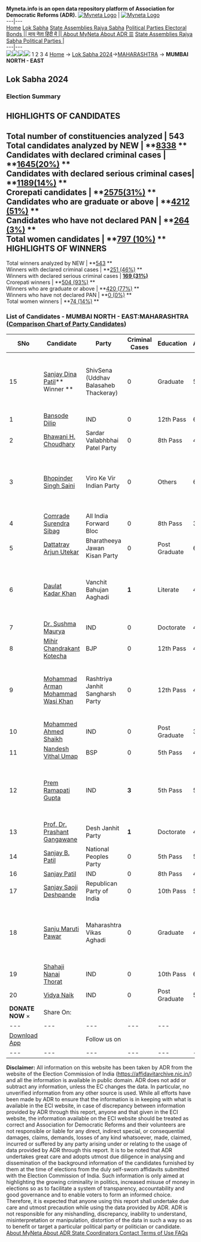 **Myneta.info is an open data repository platform of Association for Democratic Reforms (ADR).**
[![Myneta Logo](https://www.myneta.info/lib/img/myneta-logo.png)](https://www.myneta.info/) | [![Myneta Logo](https://www.myneta.info/lib/img/adr-logo.png)](https://adrindia.org)  
---|---  
[Home](https://www.myneta.info/) [Lok Sabha](https://www.myneta.info/#ls "Lok Sabha") [ State Assemblies ](https://www.myneta.info/#sa "State Assemblies") [Rajya Sabha](https://www.myneta.info/#rs "Rajya Sabha") [Political Parties ](https://www.myneta.info/party "Political Parties") [ Electoral Bonds ](https://www.myneta.info/electoral_bonds "Electoral Bonds") [ || माय नेता हिंदी में || ](https://translate.google.co.in/translate?prev=hp&hl=en&js=y&u=www.myneta.info&sl=en&tl=hi&history_state0=) [ About MyNeta ](https://adrindia.org/content/about-myneta) [ About ADR ](https://adrindia.org/about-adr/who-we-are) [☰](javascript:void\(0\))
[ State Assemblies ](https://www.myneta.info/#sa "State Assemblies") [ Rajya Sabha ](https://www.myneta.info/#rs "Rajya Sabha") [ Political Parties ](https://www.myneta.info/party "Political Parties")
|   
---|---  
![](https://www.myneta.info/lib/img/banner/banner-1.png)![](https://www.myneta.info/lib/img/banner/banner-2.png)![](https://www.myneta.info/lib/img/banner/banner-3.png)![](https://www.myneta.info/lib/img/banner/banner-4.png)
1  2  3  4 
[Home](https://www.myneta.info/) → [Lok Sabha 2024](https://www.myneta.info/LokSabha2024/)→[MAHARASHTRA](https://www.myneta.info/LokSabha2024/index.php?action=show_constituencies&state_id=21) → **MUMBAI NORTH - EAST**
### 
## Lok Sabha 2024
###  Election Summary 
HIGHLIGHTS OF CANDIDATES  
---  
Total number of constituencies analyzed |  543   
Total candidates analyzed by NEW | **[8338](https://www.myneta.info/LokSabha2024/index.php?action=summary&subAction=candidates_analyzed&sort=candidate#summary) **  
Candidates with declared criminal cases | **[1645(20%)](https://www.myneta.info/LokSabha2024/index.php?action=summary&subAction=crime&sort=candidate#summary) **  
Candidates with declared serious criminal cases| **[1189(14%)](https://www.myneta.info/LokSabha2024/index.php?action=summary&subAction=serious_crime&sort=candidate#summary) **  
Crorepati candidates | **[2575(31%)](https://www.myneta.info/LokSabha2024/index.php?action=summary&subAction=crorepati&sort=candidate#summary) **  
Candidates who are graduate or above | **[4212 (51%)](https://www.myneta.info/LokSabha2024/index.php?action=summary&subAction=education&sort=candidate#summary) **  
Candidates who have not declared PAN | **[264 (3%)](https://www.myneta.info/LokSabha2024/index.php?action=summary&subAction=without_pan&sort=candidate#summary) **  
Total women candidates | **[797 (10%)](https://www.myneta.info/LokSabha2024/index.php?action=summary&subAction=women_candidate&sort=candidate#summary) **  
HIGHLIGHTS OF WINNERS  
---  
Total winners analyzed by NEW | **[543](https://www.myneta.info/LokSabha2024/index.php?action=summary&subAction=winner_analyzed&sort=candidate#summary) **  
Winners with declared criminal cases | **[251 (46%)](https://www.myneta.info/LokSabha2024/index.php?action=summary&subAction=winner_crime&sort=candidate#summary) **  
Winners with declared serious criminal cases | **[169 (31%)](https://www.myneta.info/LokSabha2024/index.php?action=summary&subAction=winner_serious_crime&sort=candidate#summary)**  
Crorepati winners | **[504 (93%)](https://www.myneta.info/LokSabha2024/index.php?action=summary&subAction=winner_crorepati&sort=candidate#summary) **  
Winners who are graduate or above | **[420 (77%)](https://www.myneta.info/LokSabha2024/index.php?action=summary&subAction=winner_education&sort=candidate#summary) **  
Winners who have not declared PAN | **[0 (0%)](https://www.myneta.info/LokSabha2024/index.php?action=summary&subAction=winner_without_pan&sort=candidate#summary) **  
Total women winners | **[74 (14%)](https://www.myneta.info/LokSabha2024/index.php?action=summary&subAction=winner_women&sort=candidate#summary) **  
### List of Candidates - MUMBAI NORTH - EAST:MAHARASHTRA ([Comparison Chart of Party Candidates](https://www.myneta.info/LokSabha2024/comparisonchart.php?constituency_id=306))
SNo | Candidate| Party| Criminal Cases| Education| Age| Total Assets| Liabilities  
---|---|---|---|---|---|---|---  
15  | [Sanjay Dina Patil](https://www.myneta.info/LokSabha2024/candidate.php?candidate_id=7094)** Winner ** | ShivSena (Uddhav Balasaheb Thackeray) | 0 | Graduate| 55 | ![](https://myneta.info/image_v2.php?myneta_folder=LokSabha2024&candidate_id=7094&col=ta) | ![](https://myneta.info/image_v2.php?myneta_folder=LokSabha2024&candidate_id=7094&col=lia)  
1  | [Bansode Dilip](https://www.myneta.info/LokSabha2024/candidate.php?candidate_id=7833) | IND | 0 | 12th Pass| 64 | Rs 4,04,000 ~ 4 Lacs+ | Rs 0 ~   
2  | [Bhawani H. Choudhary](https://www.myneta.info/LokSabha2024/candidate.php?candidate_id=7838) | Sardar Vallabhbhai Patel Party | 0 | 8th Pass| 45 | Rs 5,31,523 ~ 5 Lacs+ | Rs 0 ~   
3  | [Bhopinder Singh Saini](https://www.myneta.info/LokSabha2024/candidate.php?candidate_id=7836) | Viro Ke Vir Indian Party | 0 | Others| 66 | ![](https://myneta.info/image_v2.php?myneta_folder=LokSabha2024&candidate_id=7836&col=ta) | ![](https://myneta.info/image_v2.php?myneta_folder=LokSabha2024&candidate_id=7836&col=lia)  
4  | [Comrade Surendra Sibag](https://www.myneta.info/LokSabha2024/candidate.php?candidate_id=7267) | All India Forward Bloc | 0 | 8th Pass| 38 | Rs 13,72,317 ~ 13 Lacs+ | Rs 0 ~   
5  | [Dattatray Arjun Utekar](https://www.myneta.info/LokSabha2024/candidate.php?candidate_id=7832) | Bharatheeya Jawan Kisan Party | 0 | Post Graduate| 68 | Rs 1,62,93,394 ~ 1 Crore+ | Rs 0 ~   
6  | [Daulat Kadar Khan](https://www.myneta.info/LokSabha2024/candidate.php?candidate_id=7264) | Vanchit Bahujan Aaghadi | **1** | Literate| 44 | ![](https://myneta.info/image_v2.php?myneta_folder=LokSabha2024&candidate_id=7264&col=ta) | ![](https://myneta.info/image_v2.php?myneta_folder=LokSabha2024&candidate_id=7264&col=lia)  
7  | [Dr. Sushma Maurya](https://www.myneta.info/LokSabha2024/candidate.php?candidate_id=7839) | IND | 0 | Doctorate| 45 | Rs 1,73,24,115 ~ 1 Crore+ | Rs 0 ~   
8  | [Mihir Chandrakant Kotecha](https://www.myneta.info/LokSabha2024/candidate.php?candidate_id=7095) | BJP | 0 | 12th Pass| 49 | Rs 14,55,08,603 ~ 14 Crore+ | Rs 8,98,34,997 ~ 8 Crore+  
9  | [Mohammad Arman Mohammad Wasi Khan](https://www.myneta.info/LokSabha2024/candidate.php?candidate_id=7844) | Rashtriya Janhit Sangharsh Party | 0 | 12th Pass| 46 | ![](https://myneta.info/image_v2.php?myneta_folder=LokSabha2024&candidate_id=7844&col=ta) | ![](https://myneta.info/image_v2.php?myneta_folder=LokSabha2024&candidate_id=7844&col=lia)  
10  | [Mohammed Ahmed Shaikh](https://www.myneta.info/LokSabha2024/candidate.php?candidate_id=7841) | IND | 0 | Post Graduate| 32 | Rs 4,63,000 ~ 4 Lacs+ | Rs 0 ~   
11  | [Nandesh Vithal Umap](https://www.myneta.info/LokSabha2024/candidate.php?candidate_id=7831) | BSP | 0 | 5th Pass| 48 | Rs 2,92,96,948 ~ 2 Crore+ | Rs 55,15,515 ~ 55 Lacs+  
12  | [Prem Ramapati Gupta](https://www.myneta.info/LokSabha2024/candidate.php?candidate_id=7837) | IND | **3** | 5th Pass| 54 | ![](https://myneta.info/image_v2.php?myneta_folder=LokSabha2024&candidate_id=7837&col=ta) | ![](https://myneta.info/image_v2.php?myneta_folder=LokSabha2024&candidate_id=7837&col=lia)  
13  | [Prof. Dr. Prashant Gangawane](https://www.myneta.info/LokSabha2024/candidate.php?candidate_id=7265) | Desh Janhit Party | **1** | Doctorate| 41 | Rs 6,42,50,838 ~ 6 Crore+ | Rs 14,77,892 ~ 14 Lacs+  
14  | [Sanjay B. Patil](https://www.myneta.info/LokSabha2024/candidate.php?candidate_id=7843) | National Peoples Party | 0 | 5th Pass| 51 | Rs 21,51,688 ~ 21 Lacs+ | Rs 35,000 ~ 35 Thou+  
16  | [Sanjay Patil](https://www.myneta.info/LokSabha2024/candidate.php?candidate_id=7840) | IND | 0 | 8th Pass| 43 | Rs 10,43,603 ~ 10 Lacs+ | Rs 0 ~   
17  | [Sanjay Saoji Deshpande](https://www.myneta.info/LokSabha2024/candidate.php?candidate_id=7835) | Republican Party of India | 0 | 10th Pass| 58 | Rs 1,58,64,000 ~ 1 Crore+ | Rs 0 ~   
18  | [Sanju Maruti Pawar](https://www.myneta.info/LokSabha2024/candidate.php?candidate_id=7266) | Maharashtra Vikas Aghadi | 0 | Graduate| 44 | ![](https://myneta.info/image_v2.php?myneta_folder=LokSabha2024&candidate_id=7266&col=ta) | ![](https://myneta.info/image_v2.php?myneta_folder=LokSabha2024&candidate_id=7266&col=lia)  
19  | [Shahaji Nanai Thorat](https://www.myneta.info/LokSabha2024/candidate.php?candidate_id=7834) | IND | 0 | 10th Pass| 60 | Rs 46,38,143 ~ 46 Lacs+ | Rs 0 ~   
20  | [Vidya Naik](https://www.myneta.info/LokSabha2024/candidate.php?candidate_id=7842) | IND | 0 | Post Graduate| 52 | Rs 2,17,96,574 ~ 2 Crore+ | Rs 13,10,400 ~ 13 Lacs+  
|  **DONATE NOW** × |  Share On:  | [](https://api.whatsapp.com/send?text=https%3A%2F%2Fmyneta.info%2Fpunjab2022%2Findex.php%3Faction%3Dshow_constituencies%26state_id%3D19) | [](https://www.facebook.com/sharer/sharer.php?u=https%3A%2F%2Fmyneta.info%2Fpunjab2022%2Findex.php%3Faction%3Dshow_constituencies%26state_id%3D19) | [](https://twitter.com/share?url=https%3A%2F%2Fmyneta.info%2Fpunjab2022%2Findex.php%3Faction%3Dshow_constituencies%26state_id%3D19)  
---|---|---|---|---  
| [ Download App ](https://play.google.com/store/apps/details?id=com.webrosoft.myneta1&pcampaignid=pcampaignidMKT-Other-global-all-co-prtnr-py-PartBadge-Mar2515-1) | [](https://play.google.com/store/apps/details?id=com.webrosoft.myneta1&pcampaignid=pcampaignidMKT-Other-global-all-co-prtnr-py-PartBadge-Mar2515-1) |  Follow us on  | [](https://www.facebook.com/adrindia.org/) | [](https://twitter.com/adrspeaks) | [](https://groups.google.com/g/national-election-watch?hl=en&pli=1) | [](https://www.instagram.com/adrspeaks/) | [](https://www.youtube.com/user/adrspeaks) | [](https://sharechat.com/profile/adrspeaks)  
---|---|---|---|---|---|---|---|---  
**Disclaimer:** All information on this website has been taken by ADR from the website of the Election Commission of India (https://affidavitarchive.nic.in/) and all the information is available in public domain. ADR does not add or subtract any information, unless the EC changes the data. In particular, no unverified information from any other source is used. While all efforts have been made by ADR to ensure that the information is in keeping with what is available in the ECI website, in case of discrepancy between information provided by ADR through this report, anyone and that given in the ECI website, the information available on the ECI website should be treated as correct and Association for Democratic Reforms and their volunteers are not responsible or liable for any direct, indirect special, or consequential damages, claims, demands, losses of any kind whatsoever, made, claimed, incurred or suffered by any party arising under or relating to the usage of data provided by ADR through this report. It is to be noted that ADR undertakes great care and adopts utmost due diligence in analysing and dissemination of the background information of the candidates furnished by them at the time of elections from the duly self-sworn affidavits submitted with the Election Commission of India. Such information is only aimed at highlighting the growing criminality in politics, increased misuse of money in elections so as to facilitate a system of transparency, accountability and good governance and to enable voters to form an informed choice. Therefore, it is expected that anyone using this report shall undertake due care and utmost precaution while using the data provided by ADR. ADR is not responsible for any mishandling, discrepancy, inability to understand, misinterpretation or manipulation, distortion of the data in such a way so as to benefit or target a particular political party or politician or candidate. 
[ About MyNeta ](https://adrindia.org/content/about-myneta) [ About ADR ](https://adrindia.org/about-adr/who-we-are) [ State Coordinators ](https://adrindia.org/about-adr/state-coordinators) [ Contact ](https://adrindia.org/contact-us) [ Terms of Use ](https://adrindia.org/content/adr-terms-use) [ FAQs ](https://adrindia.org/content/faqs)
